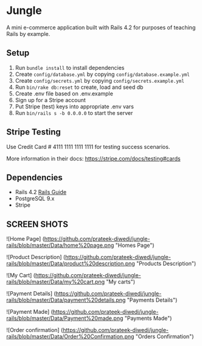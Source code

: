 # Jungle

A mini e-commerce application built with Rails 4.2 for purposes of teaching Rails by example.


## Setup

1. Run `bundle install` to install dependencies
2. Create `config/database.yml` by copying `config/database.example.yml`
3. Create `config/secrets.yml` by copying `config/secrets.example.yml`
4. Run `bin/rake db:reset` to create, load and seed db
5. Create .env file based on .env.example
6. Sign up for a Stripe account
7. Put Stripe (test) keys into appropriate .env vars
8. Run `bin/rails s -b 0.0.0.0` to start the server

## Stripe Testing

Use Credit Card # 4111 1111 1111 1111 for testing success scenarios.

More information in their docs: <https://stripe.com/docs/testing#cards>

## Dependencies

* Rails 4.2 [Rails Guide](http://guides.rubyonrails.org/v4.2/)
* PostgreSQL 9.x
* Stripe

## SCREEN SHOTS

![Home Page] (https://github.com/prateek-diwedi/jungle-rails/blob/master/Data/home%20page.png "Homes Page")

![Product Description] (https://github.com/prateek-diwedi/jungle-rails/blob/master/Data/product%20description.png "Products Description")

![My Cart] (https://github.com/prateek-diwedi/jungle-rails/blob/master/Data/my%20cart.png "My carts")

![Payment Details] (https://github.com/prateek-diwedi/jungle-rails/blob/master/Data/payment%20details.png "Payments Details")

![Payment Made] (https://github.com/prateek-diwedi/jungle-rails/blob/master/Data/Payment%20made.png "Payments Made")

![Order confirmation] (https://github.com/prateek-diwedi/jungle-rails/blob/master/Data/Order%20Confirmation.png "Orders Confirmation")


